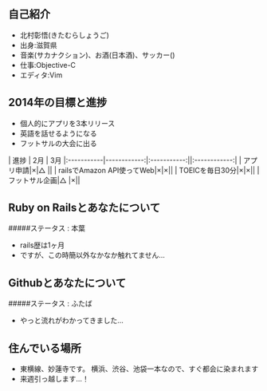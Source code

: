 ## 自己紹介
+ 北村彰悟(きたむらしょうご)
+ 出身:滋賀県
+ 音楽(サカナクション)、お酒(日本酒)、サッカー()
+ 仕事:Objective-C
+ エディタ:Vim

## 2014年の目標と進捗
+ 個人的にアプリを3本リリース
+ 英語を話せるようになる
+ フットサルの大会に出る

| 進捗 | 2月 | 3月
|:-----------|------------:|:-----------:||:------------:|
| アプリ申請|×|△ ||
| railsでAmazon API使ってWeb|×|×||
| TOEICを毎日30分|×|×||
| フットサル企画|△ |×||

## Ruby on Railsとあなたについて
#####ステータス : 本葉
+ rails歴は1ヶ月
+ ですが、この時簡以外なかなか触れてません...

## Githubとあなたについて
#####ステータス : ふたば
+ やっと流れがわかってきました...

## 住んでいる場所
+ 東横線、妙蓮寺です。
横浜、渋谷、池袋一本なので、すぐ都会に染まれます
+ 来週引っ越します...！ 
